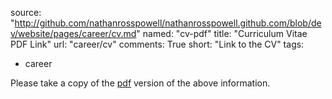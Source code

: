 source: "http://github.com/nathanrosspowell/nathanrosspowell.github.com/blob/dev/website/pages/career/cv.md"
named: "cv-pdf"
title: "Curriculum Vitae PDF Link"
url: "career/cv"
comments: True
short: "Link to the CV"
tags:
- career

Please take a copy of the [pdf][cv] version of the above information.

[cv]: http://nathanrosspowell.com/static/pdf/NathanRossPowell-CV.pdf "CV PDF"
